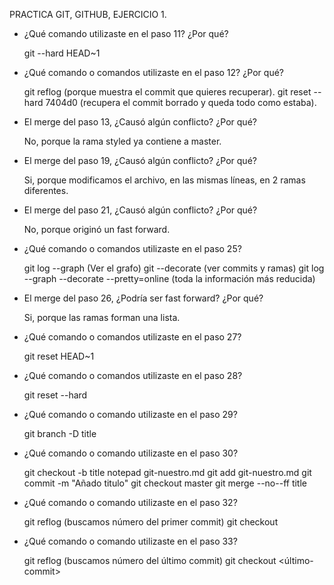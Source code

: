 PRACTICA GIT, GITHUB, EJERCICIO 1. 

- ¿Qué comando utilizaste en el paso 11? ¿Por qué?
    
    git --hard HEAD~1

- ¿Qué comando o comandos utilizaste en el paso 12? ¿Por qué?

    git reflog  (porque muestra el commit que quieres recuperar).
    git reset --hard 7404d0 (recupera el commit borrado y queda todo como estaba).

- El merge del paso 13, ¿Causó algún conflicto? ¿Por qué?

    No, porque la rama styled ya contiene a master.

- El merge del paso 19, ¿Causó algún conflicto? ¿Por qué?

    Si, porque modificamos el archivo, en las mismas líneas, en 2 ramas diferentes.

- El merge del paso 21, ¿Causó algún conflicto? ¿Por qué?

    No, porque originó un fast forward.

- ¿Qué comando o comandos utilizaste en el paso 25?

    git log --graph (Ver el grafo)
    git --decorate (ver commits y ramas)
    git log --graph --decorate --pretty=online (toda la información más reducida)

- El merge del paso 26, ¿Podría ser fast forward? ¿Por qué?

    Si, porque las ramas forman una lista.

- ¿Qué comando o comandos utilizaste en el paso 27?

    git reset HEAD~1
    
- ¿Qué comando o comandos utilizaste en el paso 28?

    git  reset --hard

- ¿Qué comando o comando utilizaste en el paso 29?   

    git branch -D title

-  ¿Qué comando o comando utilizaste en el paso 30?

    git checkout -b title
    notepad git-nuestro.md
    git add git-nuestro.md
    git commit -m "Añado titulo"
    git checkout master
    git merge --no--ff title

-   ¿Qué comando o comando utilizaste en el paso 32?
    
    git reflog (buscamos número del primer commit)
    git checkout <primer-commit>

-   ¿Qué comando o comando utilizaste en el paso 33?

    git reflog (buscamos número del último commit)
    git checkout <último-commit>




